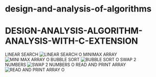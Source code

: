 # design-and-analysis-of-algorithms
# DESIGN-ANALYSIS-ALGORITHM-ANALYSIS-WITH-C-EXTENSION
LINEAR SEARCH
![LINEAR SEARCH  O](https://user-images.githubusercontent.com/113374692/216120587-bb77032e-5a32-4e48-91b7-fa8a90264f3d.png)
MINIMAX ARRAY 
![MINI MAX ARRAY  O](https://user-images.githubusercontent.com/113374692/216121380-9dad162b-3f7b-42b3-9143-b49ada613614.png)
BUBBLE SORT
![BUBBLE SORT  O](https://user-images.githubusercontent.com/113374692/216121534-7207ee3e-2910-44cc-b1ff-82f1a9f19d5f.png)
SWAP 2 NUMBERS 
![SWAP 2 NUMBERS  O](https://user-images.githubusercontent.com/113374692/216121879-64f8d48c-cee9-473a-9299-3220990fff5a.png)
READ AND PRINT ARRAY 
![READ AND PRINT ARRAY  O](https://user-images.githubusercontent.com/113374692/216122114-71951642-4705-477c-8d82-9e8a52c2f77d.png)
